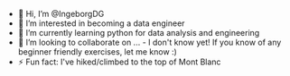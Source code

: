 - 👋 Hi, I’m @IngeborgDG
- 👀 I’m interested in becoming a data engineer
- 🌱 I’m currently learning python for data analysis and engineering
- 💞️ I’m looking to collaborate on ... - I don't know yet! If you know of any beginner friendly exercises, let me know :)
- ⚡ Fun fact: I've hiked/climbed to the top of Mont Blanc

<!---
IngeborgDG/IngeborgDG is a ✨ special ✨ repository because its `README.md` (this file) appears on your GitHub profile.
You can click the Preview link to take a look at your changes.
--->
